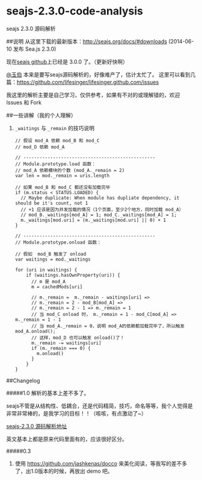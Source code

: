 seajs-2.3.0-code-analysis
=========================

seajs 2.3.0 源码解析



##说明
从这里下载的最新版本：http://seajs.org/docs/#downloads (2014-06-10 发布 Sea.js 2.3.0)

现在[seajs github](https://github.com/seajs/seajs)上已经是 3.0.0 了。（更新好快啊）

[@玉伯](https://github.com/lifesinger/) 本来是要写seajs源码解析的，好像难产了，估计太忙了。
这里可以看到几篇：https://github.com/lifesinger/lifesinger.github.com/issues

我这里的解析主要是自己学习，仅供参考，如果有不对的或理解错的，欢迎 Issues 和 Fork

##一些讲解（我的个人理解）

1. `_waitings` 与 `_remain` 的技巧说明
	```
    // 假设 mod_A 依赖 mod_B 和 mod_C
    // mod_D 依赖 mod_A
    
    // -------------------------------------------------
    // Module.prototype.load 函数：
    // mod_A 依赖模块的个数 (mod_A._remain = 2)
    var len = mod._remain = uris.length
    
    // 如果 mod_B 和 mod_C 都还没有加载完毕
    if (m.status < STATUS.LOADED) {
      // Maybe duplicate: When module has dupliate dependency, it should be it's count, not 1  
      // +1 应该是因为并发加载的情况（1个页面，至少2个地方，同时加载 mod_A）
      // mod_B._waitings[mod_A] = 1; mod_C._waitings[mod_A] = 1;
      m._waitings[mod.uri] = (m._waitings[mod.uri] || 0) + 1
    }
    
    // -------------------------------------------------
	// Module.prototype.onload 函数：
    
    // 假如  mod_B 触发了 onload
    var waitings = mod._waitings
    
    for (uri in waitings) {
        if (waitings.hasOwnProperty(uri)) {
          // m 是 mod_A
          m = cachedMods[uri]
		  
          // m._remain =  m._remain - waitings[uri] =>
          // m._remain = 2 - mod_B[mod_A] =>
          // m._remain = 2 - 1 => m._remain = 1
          // 当 mod_C onload 时， m._remain = 1 - mod_C[mod_A] => m._remain = 1 - 1
          // 当 mod_A._remain = 0，说明 mod_A的依赖都加载完毕了，所以触发 mod_A.onload();
          // 这样，mod_D 也可以触发 onload()了！
          m._remain -= waitings[uri]
          if (m._remain === 0) {
            m.onload()
          }
        }
  	}
    ```

##Changelog

#####1.0
解析的基本上差不多了。

seajs不管是从结构性、低耦合，还是代码精简，技巧，命名等等，我个人觉得是非常非常棒的，是我学习的目标！！（咳咳，有点激动了~）

[seajs-2.3.0 源码解析地址](https://paper.github.io/seajs-2.3.0-code-analysis/seajs-2.3.0/docs/sea-debug.html)

英文基本上都是原来代码里面有的，应该很好区分。

#####0.3
1. 使用 https://github.com/jashkenas/docco 来美化阅读，等我写的差不多了，出1.0版本的时候，再放出 demo 吧。